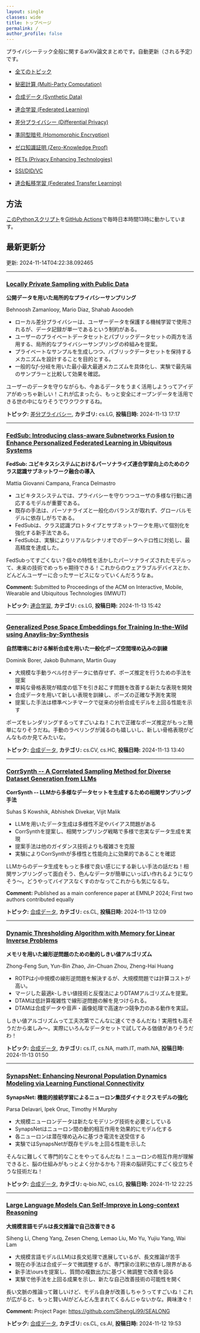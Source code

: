 ```yaml
---
layout: single
classes: wide
title: トップページ
permalink: /
author_profile: false
---
```


プライバシーテック全般に関するarXiv論文まとめです。自動更新（される予定）です。

- [全てのトピック](all/)

- [秘密計算 (Multi-Party Computation)](mpc/)
- [合成データ (Synthetic Data)](sd/)
- [連合学習 (Federated Learning)](fl/)
- [差分プライバシー (Differential Privacy)](dp/)
- [準同型暗号 (Homomorphic Encryption)](he/)
- [ゼロ知識証明 (Zero-Knowledge Proof)](zkp/)
- [PETs (Privacy Enhancing Technologies)](pets/)
- [SSI/DID/VC](ssi/)
- [連合転移学習 (Federated Transfer Learning)](ftl/)


## 方法

[このPythonスクリプト](https://github.com/haruhisa-enomoto/arxiv-privacy-tech/tree/main/scripts)を[GitHub Actions](https://github.com/haruhisa-enomoto/arxiv-privacy-tech/blob/main/.github/workflows/update.yaml)で毎時日本時間13時に動かしています。

## 最新更新分

更新: 2024-11-14T04:22:38.092465

- - -

### [Locally Private Sampling with Public Data](http://arxiv.org/abs/2411.08791)

**公開データを用いた局所的なプライバシーサンプリング**

Behnoosh Zamanlooy, Mario Diaz, Shahab Asoodeh

- ローカル差分プライバシーは、ユーザーデータを保護する機械学習で使用されるが、データ記録が単一であるという制約がある。
- ユーザーのプライベートデータセットとパブリックデータセットの両方を活用する、局所的なプライバシーサンプリングの枠組みを提案。
- プライベートなサンプルを生成しつつ、パブリックデータセットを保持するメカニズムを設計することを目的とする。
- 一般的な$f$-分岐を用いた最小最大最適メカニズムを具体化し、実験で最先端のサンプラーと比較して効果を確認。

ユーザーのデータを守りながらも、今あるデータをうまく活用しようってアイデアがめっちゃ新しい！これが広まったら、もっと安全にオープンデータを活用できる世の中になりそうでワクワクするね。



**トピック:** [差分プライバシー](dp), **カテゴリ:** cs.LG, **投稿日時:** 2024-11-13 17:17

- - -

### [FedSub: Introducing class-aware Subnetworks Fusion to Enhance Personalized Federated Learning in Ubiquitous Systems](http://arxiv.org/abs/2411.08699)

**FedSub: ユビキタスシステムにおけるパーソナライズ連合学習向上のためのクラス認識サブネットワーク融合の導入**

Mattia Giovanni Campana, Franca Delmastro

- ユビキタスシステムでは、プライバシーを守りつつユーザの多様な行動に適応するモデルが重要である。
- 既存の手法は、パーソナライズと一般化のバランスが取れず、グローバルモデルに依存しがちである。
- FedSubは、クラス認識プロトタイプとサブネットワークを用いて個別化を強化する新手法である。
- FedSubは、実験によりリアルなシナリオでのデータヘテロ性に対処し、最高精度を達成した。

FedSubってすごくない？個々の特性を活かしたパーソナライズされたモデルって、未来の技術でめっちゃ期待できる！これからのウェアラブルデバイスとか、どんどんユーザーに合ったサービスになっていくんだろうなぁ。

**Comment:** Submitted to Proceedings of the ACM on Interactive, Mobile, Wearable   and Ubiquitous Technologies (IMWUT)

**トピック:** [連合学習](fl), **カテゴリ:** cs.LG, **投稿日時:** 2024-11-13 15:42

- - -

### [Generalized Pose Space Embeddings for Training In-the-Wild using Anaylis-by-Synthesis](http://arxiv.org/abs/2411.08603)

**自然環境における解析合成を用いた一般化ポーズ空間埋め込みの訓練**

Dominik Borer, Jakob Buhmann, Martin Guay

- 大規模な手動ラベル付きデータに依存せず、ポーズ推定を行うための手法を提案
- 単純な骨格表現が精度の低下を引き起こす問題を改善する新たな表現を開発
- 合成データを用いて新しい表現を訓練し、ポーズの正確な予測を実現
- 提案した手法は標準ベンチマークで従来の分析合成モデルを上回る性能を示す

ポーズをレンダリングするってすごいよね！これで正確なポーズ推定がもっと簡単になりそうだね。手動のラベリングが減るのも嬉しいし、新しい骨格表現がどんなものか見てみたいな。



**トピック:** [合成データ](sd), **カテゴリ:** cs.CV, cs.HC, **投稿日時:** 2024-11-13 13:40

- - -

### [CorrSynth -- A Correlated Sampling Method for Diverse Dataset Generation from LLMs](http://arxiv.org/abs/2411.08553)

**CorrSynth -- LLMから多様なデータセットを生成するための相関サンプリング手法**

Suhas S Kowshik, Abhishek Divekar, Vijit Malik

- LLMを用いたデータ生成は多様性不足やバイアス問題がある
- CorrSynthを提案し、相関サンプリング戦略で多様で忠実なデータ生成を実現
- 提案手法は他のガイダンス技術よりも複雑さを克服
- 実験によりCorrSynthが多様性と性能向上に効果的であることを確認

LLMからのデータ生成をもっと多様で良い感じにする新しい手法の話だね！相関サンプリングって面白そう、色んなデータが簡単にいっぱい作れるようになりそう〜。どうやってバイアスなくすのかなってこれからも気になるな。

**Comment:** Published as a main conference paper at EMNLP 2024; First two authors   contributed equally

**トピック:** [合成データ](sd), **カテゴリ:** cs.CL, **投稿日時:** 2024-11-13 12:09

- - -

### [Dynamic Thresholding Algorithm with Memory for Linear Inverse Problems](http://arxiv.org/abs/2411.08284)

**メモリを用いた線形逆問題のための動的しきい値アルゴリズム**

Zhong-Feng Sun, Yun-Bin Zhao, Jin-Chuan Zhou, Zheng-Hai Huang

- ROTPは小中規模の線形逆問題を解決するが、大規模問題では計算コストが高い。
- マージした最適$k$-しきい値技術と反復法によりDTAMアルゴリズムを提案。
- DTAMは低計算複雑性で線形逆問題の解を見つけられる。
- DTAMは合成データや音声・画像処理で高速かつ競争力のある動作を実証。

しきい値アルゴリズムって工夫次第でこんなに速くできるんだね！実用性も高そうだから楽しみ～。実際にいろんなデータセットで試してみる価値がありそうだわ！



**トピック:** [合成データ](sd), **カテゴリ:** cs.IT, cs.NA, math.IT, math.NA, **投稿日時:** 2024-11-13 01:50

- - -

### [SynapsNet: Enhancing Neuronal Population Dynamics Modeling via Learning Functional Connectivity](http://arxiv.org/abs/2411.08221)

**SynapsNet: 機能的接続学習によるニューロン集団ダイナミクスモデルの強化**

Parsa Delavari, Ipek Oruc, Timothy H Murphy

- 大規模ニューロンデータは新たなモデリング技術を必要としている
- SynapsNetはニューロン間の動的相互作用を効果的にモデル化する
- 各ニューロンは潜在埋め込みに基づき電流を送受信する
- 実験ではSynapsNetが既存モデルを上回る性能を示した

そんなに難しくて専門的なことをやってるんだね！ニューロンの相互作用が理解できると、脳の仕組みがもっとよく分かるかも？将来の脳研究にすごく役立ちそうな技術だね！



**トピック:** [合成データ](sd), **カテゴリ:** q-bio.NC, cs.LG, **投稿日時:** 2024-11-12 22:25

- - -

### [Large Language Models Can Self-Improve in Long-context Reasoning](http://arxiv.org/abs/2411.08147)

**大規模言語モデルは長文推論で自己改善できる**

Siheng Li, Cheng Yang, Zesen Cheng, Lemao Liu, Mo Yu, Yujiu Yang, Wai Lam

- 大規模言語モデル(LLM)は長文処理で進展しているが、長文推論が苦手
- 現在の手法は合成データで微調整するが、専門家の注釈に依存し限界がある
- 新手法\oursを提案し、質問の複数出力に基づく微調整で改善を図る
- 実験で他手法を上回る成果を示し、新たな自己改善技術の可能性を開く

長い文脈の推論って難しいけど、モデル自身が改善しちゃうってすごいね！これが広がると、もっと賢いAIがどんどん生まれてくるんじゃないかな。興味津々！

**Comment:** Project Page: https://github.com/SihengLi99/SEALONG

**トピック:** [合成データ](sd), **カテゴリ:** cs.CL, cs.AI, **投稿日時:** 2024-11-12 19:53
